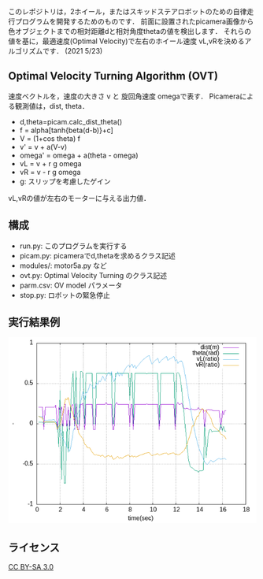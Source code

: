 このレポジトリは，2ホイール，またはスキッドステアロボットのための自律走行プログラムを開発するためのものです．
前面に設置されたpicamera画像から色オブジェクトまでの相対距離dと相対角度thetaの値を検出します．
それらの値を基に，最適速度(Optimal Velocity)で左右のホイール速度 vL,vRを決めるアルゴリズムです．
(2021 5/23)

## Optimal Velocity Turning Algorithm (OVT)
速度ベクトルを，速度の大きさ v と 旋回角速度 omegaで表す．
Picameraによる観測値は，dist, theta．
  * d,theta=picam.calc_dist_theta()
  * f = alpha[tanh{beta(d-b)}+c]
  * V = (1+cos theta) f
  * v' = v + a(V-v)
  * omega' = omega + a(theta - omega)
  * vL = v + r g omega  
  * vR = v - r g omega
  * g: スリップを考慮したゲイン

vL,vRの値が左右のモーターに与える出力値．

## 構成
  * run.py: このプログラムを実行する
  * picam.py: picameraでd,thetaを求めるクラス記述
  * modules/: motor5a.py など
  * ovt.py: Optimal Velocity Turning のクラス記述
  * parm.csv: OV model パラメータ
  * stop.py: ロボットの緊急停止

## 実行結果例
<img src='https://github.com/HondaLab/2D_OVTurning/blob/honda/result.png' width=600>
  
## ライセンス
[CC BY-SA 3.0](https://creativecommons.org/licenses/by-sa/3.0/deed.ja)
